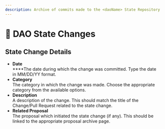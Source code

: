 ```yaml
---
description: Archive of commits made to the <daoName> State Repository
---
```


# 🔏 DAO State Changes

## State Change Details

* **Date**\
  ****The date during which the change was committed. Type the date in MM/DD/YY format.
* **Category**\
  The category in which the change was made. Choose the appropriate category from the available options.
* **Description**\
  A description of the change. This should match the title of the Change/Pull Request related to the state change.
* **Related Proposal**\
  The proposal which initiated the state change (if any). This should be linked to the appropriate proposal archive page.
